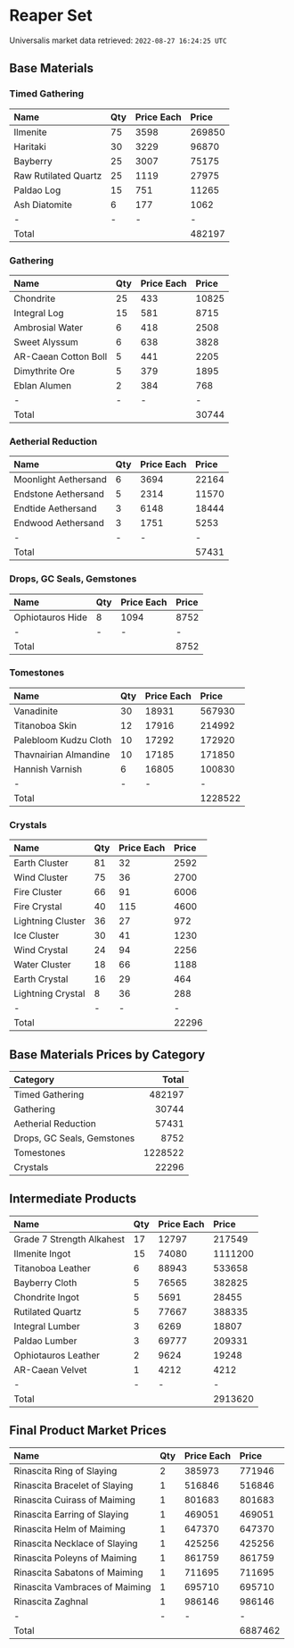 # Reaper Set

Universalis market data retrieved: `2022-08-27 16:24:25 UTC`

## Base Materials

### Timed Gathering

| Name                 | Qty   | Price Each   | Price   |
|:---------------------|:------|:-------------|:--------|
| Ilmenite             | 75    | 3598         | 269850  |
| Haritaki             | 30    | 3229         | 96870   |
| Bayberry             | 25    | 3007         | 75175   |
| Raw Rutilated Quartz | 25    | 1119         | 27975   |
| Paldao Log           | 15    | 751          | 11265   |
| Ash Diatomite        | 6     | 177          | 1062    |
| -                    | -     | -            | -       |
| Total                |       |              | 482197  |

### Gathering

| Name                 | Qty   | Price Each   | Price   |
|:---------------------|:------|:-------------|:--------|
| Chondrite            | 25    | 433          | 10825   |
| Integral Log         | 15    | 581          | 8715    |
| Ambrosial Water      | 6     | 418          | 2508    |
| Sweet Alyssum        | 6     | 638          | 3828    |
| AR-Caean Cotton Boll | 5     | 441          | 2205    |
| Dimythrite Ore       | 5     | 379          | 1895    |
| Eblan Alumen         | 2     | 384          | 768     |
| -                    | -     | -            | -       |
| Total                |       |              | 30744   |

### Aetherial Reduction

| Name                 | Qty   | Price Each   | Price   |
|:---------------------|:------|:-------------|:--------|
| Moonlight Aethersand | 6     | 3694         | 22164   |
| Endstone Aethersand  | 5     | 2314         | 11570   |
| Endtide Aethersand   | 3     | 6148         | 18444   |
| Endwood Aethersand   | 3     | 1751         | 5253    |
| -                    | -     | -            | -       |
| Total                |       |              | 57431   |

### Drops, GC Seals, Gemstones

| Name             | Qty   | Price Each   | Price   |
|:-----------------|:------|:-------------|:--------|
| Ophiotauros Hide | 8     | 1094         | 8752    |
| -                | -     | -            | -       |
| Total            |       |              | 8752    |

### Tomestones

| Name                  | Qty   | Price Each   | Price   |
|:----------------------|:------|:-------------|:--------|
| Vanadinite            | 30    | 18931        | 567930  |
| Titanoboa Skin        | 12    | 17916        | 214992  |
| Palebloom Kudzu Cloth | 10    | 17292        | 172920  |
| Thavnairian Almandine | 10    | 17185        | 171850  |
| Hannish Varnish       | 6     | 16805        | 100830  |
| -                     | -     | -            | -       |
| Total                 |       |              | 1228522 |

### Crystals

| Name              | Qty   | Price Each   | Price   |
|:------------------|:------|:-------------|:--------|
| Earth Cluster     | 81    | 32           | 2592    |
| Wind Cluster      | 75    | 36           | 2700    |
| Fire Cluster      | 66    | 91           | 6006    |
| Fire Crystal      | 40    | 115          | 4600    |
| Lightning Cluster | 36    | 27           | 972     |
| Ice Cluster       | 30    | 41           | 1230    |
| Wind Crystal      | 24    | 94           | 2256    |
| Water Cluster     | 18    | 66           | 1188    |
| Earth Crystal     | 16    | 29           | 464     |
| Lightning Crystal | 8     | 36           | 288     |
| -                 | -     | -            | -       |
| Total             |       |              | 22296   |

## Base Materials Prices by Category

| Category                   |   Total |
|:---------------------------|--------:|
| Timed Gathering            |  482197 |
| Gathering                  |   30744 |
| Aetherial Reduction        |   57431 |
| Drops, GC Seals, Gemstones |    8752 |
| Tomestones                 | 1228522 |
| Crystals                   |   22296 |

## Intermediate Products

| Name                      | Qty   | Price Each   | Price   |
|:--------------------------|:------|:-------------|:--------|
| Grade 7 Strength Alkahest | 17    | 12797        | 217549  |
| Ilmenite Ingot            | 15    | 74080        | 1111200 |
| Titanoboa Leather         | 6     | 88943        | 533658  |
| Bayberry Cloth            | 5     | 76565        | 382825  |
| Chondrite Ingot           | 5     | 5691         | 28455   |
| Rutilated Quartz          | 5     | 77667        | 388335  |
| Integral Lumber           | 3     | 6269         | 18807   |
| Paldao Lumber             | 3     | 69777        | 209331  |
| Ophiotauros Leather       | 2     | 9624         | 19248   |
| AR-Caean Velvet           | 1     | 4212         | 4212    |
| -                         | -     | -            | -       |
| Total                     |       |              | 2913620 |

## Final Product Market Prices

| Name                           | Qty   | Price Each   | Price   |
|:-------------------------------|:------|:-------------|:--------|
| Rinascita Ring of Slaying      | 2     | 385973       | 771946  |
| Rinascita Bracelet of Slaying  | 1     | 516846       | 516846  |
| Rinascita Cuirass of Maiming   | 1     | 801683       | 801683  |
| Rinascita Earring of Slaying   | 1     | 469051       | 469051  |
| Rinascita Helm of Maiming      | 1     | 647370       | 647370  |
| Rinascita Necklace of Slaying  | 1     | 425256       | 425256  |
| Rinascita Poleyns of Maiming   | 1     | 861759       | 861759  |
| Rinascita Sabatons of Maiming  | 1     | 711695       | 711695  |
| Rinascita Vambraces of Maiming | 1     | 695710       | 695710  |
| Rinascita Zaghnal              | 1     | 986146       | 986146  |
| -                              | -     | -            | -       |
| Total                          |       |              | 6887462 |